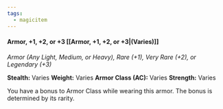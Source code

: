 ```yaml
---
tags:
  - magicitem
---
```

#### Armor, +1, +2, or +3 [[Armor, +1, +2, or +3|(Varies)]]
*Armor (Any Light, Medium, or Heavy), Rare (+1), Very Rare (+2), or Legendary (+3)*

**Stealth:** Varies **Weight:** Varies
**Armor Class (AC):** Varies
**Strength:** Varies

You have a bonus to Armor Class while wearing this armor. The bonus is determined by its rarity.